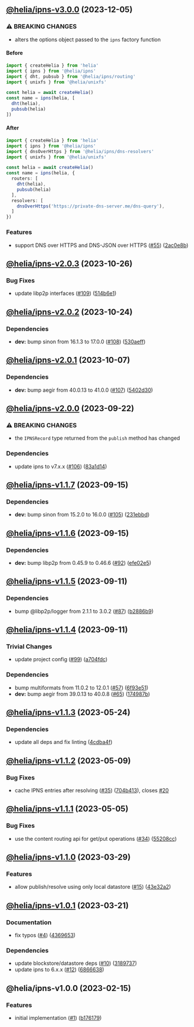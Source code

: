 ## [@helia/ipns-v3.0.0](https://github.com/ipfs/helia-ipns/compare/@helia/ipns-v2.0.3...@helia/ipns-v3.0.0) (2023-12-05)


### ⚠ BREAKING CHANGES

* alters the options object passed to the `ipns` factory function

#### Before

```typescript
import { createHelia } from 'helia'
import { ipns } from '@helia/ipns'
import { dht, pubsub } from '@helia/ipns/routing'
import { unixfs } from '@helia/unixfs'

const helia = await createHelia()
const name = ipns(helia, [
  dht(helia),
  pubsub(helia)
])
```

#### After

```typescript
import { createHelia } from 'helia'
import { ipns } from '@helia/ipns'
import { dnsOverHttps } from '@helia/ipns/dns-resolvers'
import { unixfs } from '@helia/unixfs'

const helia = await createHelia()
const name = ipns(helia, {
  routers: [
    dht(helia),
    pubsub(helia)
  ],
  resolvers: [
    dnsOverHttps('https://private-dns-server.me/dns-query'),
  ]
})
```

### Features

* support DNS over HTTPS and DNS-JSON over HTTPS ([#55](https://github.com/ipfs/helia-ipns/issues/55)) ([2ac0e8b](https://github.com/ipfs/helia-ipns/commit/2ac0e8b26556b73961e67191c564ac2b18d32b31))

## [@helia/ipns-v2.0.3](https://github.com/ipfs/helia-ipns/compare/@helia/ipns-v2.0.2...@helia/ipns-v2.0.3) (2023-10-26)


### Bug Fixes

* update libp2p interfaces ([#109](https://github.com/ipfs/helia-ipns/issues/109)) ([514b6e1](https://github.com/ipfs/helia-ipns/commit/514b6e1e4192f700a6f0e769d52a4ec5dfe757ec))

## [@helia/ipns-v2.0.2](https://github.com/ipfs/helia-ipns/compare/@helia/ipns-v2.0.1...@helia/ipns-v2.0.2) (2023-10-24)


### Dependencies

* **dev:** bump sinon from 16.1.3 to 17.0.0 ([#108](https://github.com/ipfs/helia-ipns/issues/108)) ([530aeff](https://github.com/ipfs/helia-ipns/commit/530aeff8af103c9126411cc1b035ee106f113f1f))

## [@helia/ipns-v2.0.1](https://github.com/ipfs/helia-ipns/compare/@helia/ipns-v2.0.0...@helia/ipns-v2.0.1) (2023-10-07)


### Dependencies

* **dev:** bump aegir from 40.0.13 to 41.0.0 ([#107](https://github.com/ipfs/helia-ipns/issues/107)) ([5402d30](https://github.com/ipfs/helia-ipns/commit/5402d30de1437052e9e9b955d9be3c2898515447))

## [@helia/ipns-v2.0.0](https://github.com/ipfs/helia-ipns/compare/@helia/ipns-v1.1.7...@helia/ipns-v2.0.0) (2023-09-22)


### ⚠ BREAKING CHANGES

* the `IPNSRecord` type returned from the `publish` method has changed

### Dependencies

* update ipns to v7.x.x ([#106](https://github.com/ipfs/helia-ipns/issues/106)) ([83a1d14](https://github.com/ipfs/helia-ipns/commit/83a1d147e8ba758efd7d2574ea486218bd1f3df2))

## [@helia/ipns-v1.1.7](https://github.com/ipfs/helia-ipns/compare/@helia/ipns-v1.1.6...@helia/ipns-v1.1.7) (2023-09-15)


### Dependencies

* **dev:** bump sinon from 15.2.0 to 16.0.0 ([#105](https://github.com/ipfs/helia-ipns/issues/105)) ([231ebbd](https://github.com/ipfs/helia-ipns/commit/231ebbd4cda2196d7914a81aa1b0d79473c3a325))

## [@helia/ipns-v1.1.6](https://github.com/ipfs/helia-ipns/compare/@helia/ipns-v1.1.5...@helia/ipns-v1.1.6) (2023-09-15)


### Dependencies

* **dev:** bump libp2p from 0.45.9 to 0.46.6 ([#92](https://github.com/ipfs/helia-ipns/issues/92)) ([efe02e5](https://github.com/ipfs/helia-ipns/commit/efe02e5b38992189edb40cd34d79e76dca4c34a3))

## [@helia/ipns-v1.1.5](https://github.com/ipfs/helia-ipns/compare/@helia/ipns-v1.1.4...@helia/ipns-v1.1.5) (2023-09-11)


### Dependencies

* bump @libp2p/logger from 2.1.1 to 3.0.2 ([#87](https://github.com/ipfs/helia-ipns/issues/87)) ([b2886b9](https://github.com/ipfs/helia-ipns/commit/b2886b9598a66a31c69ee0c3c7e13748614be37e))

## [@helia/ipns-v1.1.4](https://github.com/ipfs/helia-ipns/compare/@helia/ipns-v1.1.3...@helia/ipns-v1.1.4) (2023-09-11)


### Trivial Changes

* update project config ([#99](https://github.com/ipfs/helia-ipns/issues/99)) ([a704fdc](https://github.com/ipfs/helia-ipns/commit/a704fdcbe8507ea97065f40525f0bbc251b57a4d))


### Dependencies

* bump multiformats from 11.0.2 to 12.0.1 ([#57](https://github.com/ipfs/helia-ipns/issues/57)) ([6f93e51](https://github.com/ipfs/helia-ipns/commit/6f93e51e9b6f603f7c1d396705dc5b190108fe79))
* **dev:** bump aegir from 39.0.13 to 40.0.8 ([#65](https://github.com/ipfs/helia-ipns/issues/65)) ([174987b](https://github.com/ipfs/helia-ipns/commit/174987b2817cfe99cbabb9835dd6a2d99c1c35a9))

## [@helia/ipns-v1.1.3](https://github.com/ipfs/helia-ipns/compare/@helia/ipns-v1.1.2...@helia/ipns-v1.1.3) (2023-05-24)


### Dependencies

* update all deps and fix linting ([4cdba4f](https://github.com/ipfs/helia-ipns/commit/4cdba4fda743e7805725f4155242b93bc74ba4ae))

## [@helia/ipns-v1.1.2](https://github.com/ipfs/helia-ipns/compare/@helia/ipns-v1.1.1...@helia/ipns-v1.1.2) (2023-05-09)


### Bug Fixes

* cache IPNS entries after resolving ([#35](https://github.com/ipfs/helia-ipns/issues/35)) ([704b413](https://github.com/ipfs/helia-ipns/commit/704b41355768b3e8723560c5f7ed3d7c12b58c3b)), closes [#20](https://github.com/ipfs/helia-ipns/issues/20)

## [@helia/ipns-v1.1.1](https://github.com/ipfs/helia-ipns/compare/@helia/ipns-v1.1.0...@helia/ipns-v1.1.1) (2023-05-05)


### Bug Fixes

* use the content routing api for get/put operations ([#34](https://github.com/ipfs/helia-ipns/issues/34)) ([55208cc](https://github.com/ipfs/helia-ipns/commit/55208ccfdc4f3a799736f29e614910cbd8375a9d))

## [@helia/ipns-v1.1.0](https://github.com/ipfs/helia-ipns/compare/@helia/ipns-v1.0.1...@helia/ipns-v1.1.0) (2023-03-29)


### Features

* allow publish/resolve using only local datastore ([#15](https://github.com/ipfs/helia-ipns/issues/15)) ([43e32a2](https://github.com/ipfs/helia-ipns/commit/43e32a20f44fffd533531a57e6d60883cebc55ca))

## [@helia/ipns-v1.0.1](https://github.com/ipfs/helia-ipns/compare/@helia/ipns-v1.0.0...@helia/ipns-v1.0.1) (2023-03-21)


### Documentation

* fix typos ([#4](https://github.com/ipfs/helia-ipns/issues/4)) ([4369653](https://github.com/ipfs/helia-ipns/commit/4369653892d1434b9519f8f7f93371ae4531bc21))


### Dependencies

* update blockstore/datastore deps ([#10](https://github.com/ipfs/helia-ipns/issues/10)) ([3189737](https://github.com/ipfs/helia-ipns/commit/3189737040a9dfe631e1d07f7f884ff19b873f17))
* update ipns to 6.x.x ([#12](https://github.com/ipfs/helia-ipns/issues/12)) ([6866638](https://github.com/ipfs/helia-ipns/commit/6866638830f32442f9cfeadbde795e74b0865e00))

## @helia/ipns-v1.0.0 (2023-02-15)


### Features

* initial implementation ([#1](https://github.com/ipfs/helia-ipns/issues/1)) ([b176179](https://github.com/ipfs/helia-ipns/commit/b1761795f023e9150201e41f0b9e2c3021425f26))
